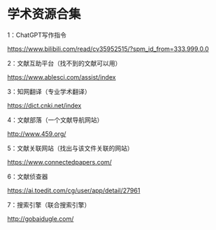 # 学术资源合集
1：ChatGPT写作指令

https://www.bilibili.com/read/cv35952515/?spm_id_from=333.999.0.0

2：文献互助平台（找不到的文献可以用）

https://www.ablesci.com/assist/index

3：知网翻译（专业学术翻译）

https://dict.cnki.net/index

4：文献部落（一个文献导航网站）

http://www.459.org/

5：文献关联网站（找出与该文件关联的网站）

https://www.connectedpapers.com/

6：文献侦查器

https://ai.toedit.com/cg/user/app/detail/27961

7：搜索引擎（联合搜索引擎）

http://gobaidugle.com/
